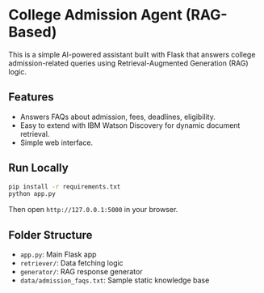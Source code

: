 # College Admission Agent (RAG-Based)

This is a simple AI-powered assistant built with Flask that answers college admission-related queries using Retrieval-Augmented Generation (RAG) logic.

## Features
- Answers FAQs about admission, fees, deadlines, eligibility.
- Easy to extend with IBM Watson Discovery for dynamic document retrieval.
- Simple web interface.

## Run Locally
```bash
pip install -r requirements.txt
python app.py
```

Then open `http://127.0.0.1:5000` in your browser.

## Folder Structure
- `app.py`: Main Flask app
- `retriever/`: Data fetching logic
- `generator/`: RAG response generator
- `data/admission_faqs.txt`: Sample static knowledge base